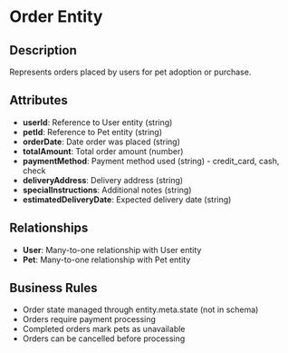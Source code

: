 # Order Entity

## Description
Represents orders placed by users for pet adoption or purchase.

## Attributes
- **userId**: Reference to User entity (string)
- **petId**: Reference to Pet entity (string)
- **orderDate**: Date order was placed (string)
- **totalAmount**: Total order amount (number)
- **paymentMethod**: Payment method used (string) - credit_card, cash, check
- **deliveryAddress**: Delivery address (string)
- **specialInstructions**: Additional notes (string)
- **estimatedDeliveryDate**: Expected delivery date (string)

## Relationships
- **User**: Many-to-one relationship with User entity
- **Pet**: Many-to-one relationship with Pet entity

## Business Rules
- Order state managed through entity.meta.state (not in schema)
- Orders require payment processing
- Completed orders mark pets as unavailable
- Orders can be cancelled before processing
